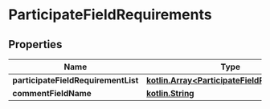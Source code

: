 # ParticipateFieldRequirements

## Properties
Name | Type | Description | Notes
------------ | ------------- | ------------- | -------------
**participateFieldRequirementList** | [**kotlin.Array&lt;ParticipateFieldRequirement&gt;**](ParticipateFieldRequirement.md) |  |  [optional]
**commentFieldName** | [**kotlin.String**](.md) |  |  [optional]
